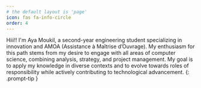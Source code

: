 ```yaml
---
# the default layout is 'page'
icon: fas fa-info-circle
order: 4
---
```


> 
Hiii!! I'm Aya Moukil, a second-year engineering student specializing in innovation and AMOA (Assistance à Maîtrise d’Ouvrage). My enthusiasm for this path stems from my desire to engage with all areas of computer science, combining analysis, strategy, and project management. My goal is to apply my knowledge in diverse contexts and to evolve towards roles of responsibility while actively contributing to technological advancement.
{: .prompt-tip }
